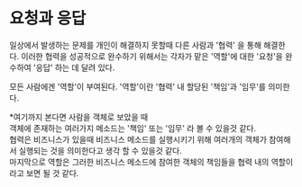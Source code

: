 # 요청과 응답
일상에서 발생하는 문제를 개인이 해결하지 못할때 다른 사람과 '협력' 을 통해 해결한다.
이러한 협력을 성공적으로 완수하기 위해서는 각자가 맡은 '역할'에 대한 '요청'을 완수하여 '응답' 하는 데 달려 있다.

모든 사람에겐 '역할'이 부여된다.
'역할'이란 '협력' 내 할당된 '책임'과 '임무'를 의미한다.

*여기까지 본다면 사람을 객체로 보았을 때  
객체에 존재하는 여러가지 메소드는 '책임' 또는 '임무' 라 볼 수 있을것 같다.  
협력은 비즈니스가 있을때 비즈니스 메소드를 실행시키기 위해 여러개의 객체가 참여해서 실행되는 것을 의미한다고 생각 할 수 있을것 같다.  
마지막으로 역할은 그러한 비즈니스 메소드에 참여한 객체의 책임들을 협력 내의 역할이라고 보면 될 것 같다.
